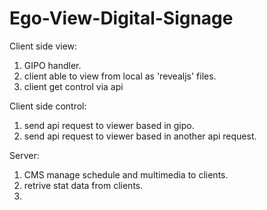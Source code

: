 # Ego-View-Digital-Signage

Client side view:
1. GIPO handler.
2. client able to view from local as 'revealjs' files.
3. client get control via api

Client side control:
1. send api request to viewer based in gipo.
2. send api request to viewer based in another api request.


Server:
1. CMS manage schedule and multimedia to clients.
2. retrive stat data from clients.
3. 
